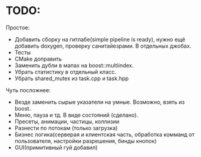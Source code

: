 # TODO: 
Простое:
* Добавить сборку на гитлабе(simple pipeline is ready), нужно ещё добавить doxygen, проверку санитайезрами. В отдельных джобах.
* Тесты
* CMake доправить
* Заменить дубли в мапах на boost::multiindex.
* Убрать статистику в отдельный класс.
* Убрать shared_mutex из task.cpp и task.hpp

Чуть посложнее:
* Везде заменить сырые указатели на умные. Возможно, взять из boost.
* Меню, пауза и тд. В виде состояний (сделано).
* Пресеты, анимации, частицы, коллизии
* Разнести по потокам (только загрузка)
* Бизнес логика(серверая и клиентская часть, обработка комманд от пользователя, настройки разрешения, бинды кнопок)
* GUI(примитивный гуй добавил)
